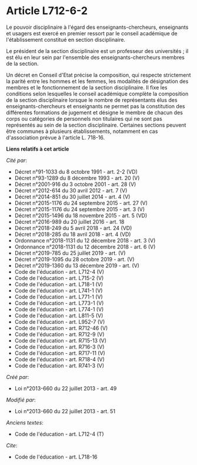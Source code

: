 # Article L712-6-2

Le pouvoir disciplinaire à l'égard des enseignants-chercheurs, enseignants et usagers est exercé en premier ressort par le
conseil académique de l'établissement constitué en section disciplinaire. 

Le président de la section disciplinaire est un professeur des universités ; il est élu en leur sein par l'ensemble des
enseignants-chercheurs membres de la section. 

Un décret en Conseil d'Etat précise la composition, qui respecte strictement la parité entre les hommes et les femmes, les
modalités de désignation des membres et le fonctionnement de la section disciplinaire. Il fixe les conditions selon
lesquelles le conseil académique complète la composition de la section disciplinaire lorsque le nombre de représentants élus
des enseignants-chercheurs et enseignants ne permet pas la constitution des différentes formations de jugement et désigne le
membre de chacun des corps ou catégories de personnels non titulaires qui ne sont pas représentés au sein de la section
disciplinaire. Certaines sections peuvent être communes à plusieurs établissements, notamment en cas d'association prévue à
l'article L. 718-16.

**Liens relatifs à cet article**

_Cité par_:

  - Décret n°91-1033 du 8 octobre 1991 - art. 2-2 (VD)
  - Décret n°93-1289 du 8 décembre 1993 - art. 20 (V)
  - Décret n°2001-916 du 3 octobre 2001 - art. 28 (V)
  - Décret n°2012-614 du 30 avril 2012 - art. 7 (V)
  - Décret n°2014-851 du 30 juillet 2014 - art. 4 (V)
  - Décret n°2015-1176 du 24 septembre 2015 - art. 27 (V)
  - Décret n°2015-1176 du 24 septembre 2015 - art. 3 (V)
  - Décret n°2015-1496 du 18 novembre 2015 - art. 5 (VD)
  - Décret n°2016-989 du 20 juillet 2016 - art. 18
  - Décret n°2018-249 du 5 avril 2018 - art. 24 (VD)
  - Décret n°2018-285 du 18 avril 2018 - art. 4 (VD)
  - Ordonnance n°2018-1131 du 12 décembre 2018 - art. 3 (V)
  - Ordonnance n°2018-1131 du 12 décembre 2018 - art. 6 (V)
  - Décret n°2019-785 du 25 juillet 2019 - art. (V)
  - Décret n°2019-1095 du 28 octobre 2019 - art. (V)
  - Décret n°2019-1360 du 13 décembre 2019 - art. (V)
  - Code de l'éducation - art. L712-4 (V)
  - Code de l'éducation - art. L715-2 (V)
  - Code de l'éducation - art. L718-1 (V)
  - Code de l'éducation - art. L741-1 (V)
  - Code de l'éducation - art. L771-1 (V)
  - Code de l'éducation - art. L773-1 (V)
  - Code de l'éducation - art. L774-1 (V)
  - Code de l'éducation - art. L811-5 (V)
  - Code de l'éducation - art. L952-7 (V)
  - Code de l'éducation - art. R712-46 (V)
  - Code de l'éducation - art. R712-9 (V)
  - Code de l'éducation - art. R715-13 (V)
  - Code de l'éducation - art. R716-3 (V)
  - Code de l'éducation - art. R717-11 (V)
  - Code de l'éducation - art. R718-4 (V)
  - Code de l'éducation - art. R741-3 (V)

_Créé par_:

  - Loi n°2013-660 du 22 juillet 2013 - art. 49

_Modifié par_:

  - Loi n°2013-660 du 22 juillet 2013 - art. 51

_Anciens textes_:

  - Code de l'éducation - art. L712-4 (T)

_Cite_:

  - Code de l'éducation - art. L718-16
